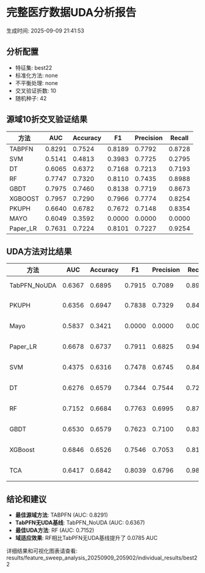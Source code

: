 # 完整医疗数据UDA分析报告

生成时间: 2025-09-09 21:41:53

## 分析配置

- 特征集: best22
- 标准化方法: none
- 不平衡处理: none
- 交叉验证折数: 10
- 随机种子: 42

## 源域10折交叉验证结果

| 方法 | AUC | Accuracy | F1 | Precision | Recall |
|------|-----|----------|----|-----------| -------|
| TABPFN | 0.8291 | 0.7524 | 0.8189 | 0.7792 | 0.8728 |
| SVM | 0.5141 | 0.4813 | 0.3983 | 0.7725 | 0.2795 |
| DT | 0.6065 | 0.6372 | 0.7168 | 0.7213 | 0.7193 |
| RF | 0.7747 | 0.7320 | 0.8110 | 0.7435 | 0.8988 |
| GBDT | 0.7975 | 0.7460 | 0.8138 | 0.7719 | 0.8673 |
| XGBOOST | 0.7957 | 0.7290 | 0.7966 | 0.7774 | 0.8254 |
| PKUPH | 0.6640 | 0.6782 | 0.7672 | 0.7148 | 0.8354 |
| MAYO | 0.6049 | 0.3592 | 0.0000 | 0.0000 | 0.0000 |
| Paper_LR | 0.7631 | 0.7224 | 0.8101 | 0.7227 | 0.9254 |

## UDA方法对比结果

| 方法 | AUC | Accuracy | F1 | Precision | Recall | 类型 |
|------|-----|----------|----|-----------| -------|------|
| TabPFN_NoUDA | 0.6367 | 0.6895 | 0.7915 | 0.7089 | 0.8960 | TabPFN基线 |
| PKUPH | 0.6356 | 0.6947 | 0.7838 | 0.7329 | 0.8474 | 传统基线 |
| Mayo | 0.5837 | 0.3421 | 0.0000 | 0.0000 | 0.0000 | 传统基线 |
| Paper_LR | 0.6678 | 0.6737 | 0.7911 | 0.6825 | 0.9429 | 传统基线 |
| SVM | 0.4375 | 0.6316 | 0.7478 | 0.6745 | 0.8474 | 机器学习基线 |
| DT | 0.6276 | 0.6579 | 0.7344 | 0.7544 | 0.7218 | 机器学习基线 |
| RF | 0.7152 | 0.6684 | 0.7763 | 0.6995 | 0.8776 | 机器学习基线 |
| GBDT | 0.6530 | 0.6579 | 0.7623 | 0.7100 | 0.8321 | 机器学习基线 |
| XGBoost | 0.6846 | 0.6526 | 0.7546 | 0.7053 | 0.8160 | 机器学习基线 |
| TCA | 0.6417 | 0.6842 | 0.8039 | 0.6796 | 0.9840 | UDA方法 |

## 结论和建议

- **最佳源域方法**: TABPFN (AUC: 0.8291)
- **TabPFN无UDA基线**: TabPFN_NoUDA (AUC: 0.6367)
- **最佳UDA方法**: RF (AUC: 0.7152)
- **域适应效果**: RF相比TabPFN无UDA基线提升了 0.0785 AUC

详细结果和可视化图表请查看: results/feature_sweep_analysis_20250909_205902/individual_results/best22